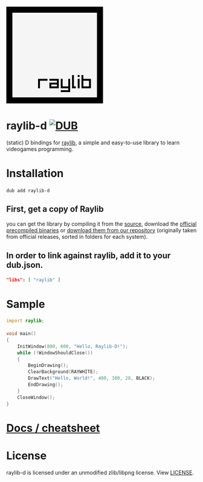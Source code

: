 ![](raylib_logo.png)
# raylib-d [![DUB](https://img.shields.io/dub/v/raylib-d?style=for-the-badge)](raylib-d.dub.pm)
(static) D bindings for [raylib](https://www.raylib.com/), a simple and easy-to-use library to learn videogames programming.
# Installation
`dub add raylib-d`
## First, get a copy of Raylib
you can get the library by compiling it from the [source](https://github.com/raysan5/raylib), download the [official precompiled binaries](https://github.com/raysan5/raylib/releases) or [download them from our repository](https://github.com/onroundit/raylib-d/releases) (originally taken from official releases, sorted in folders for each system).
## In order to link against raylib, add it to your dub.json.
```json
"libs": [ "raylib" ]
```
# Sample
```D
import raylib;

void main()
{
	InitWindow(800, 600, "Hello, Raylib-D!");
	while (!WindowShouldClose())
	{
		BeginDrawing();
		ClearBackground(RAYWHITE);
		DrawText("Hello, World!", 400, 300, 28, BLACK);
		EndDrawing();
	}
	CloseWindow();
}
```
# [Docs / cheatsheet](https://github.com/onroundit/raylib-d/wiki/Docs-(cheatsheet))
# License
raylib-d is licensed under an unmodified zlib/libpng license. View [LICENSE](LICENSE).
